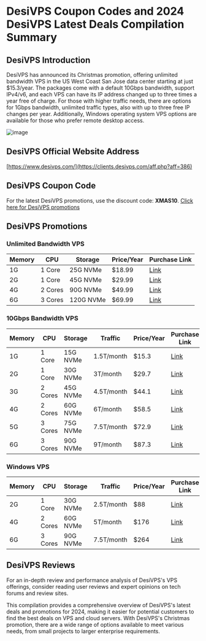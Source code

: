 # DesiVPS Coupon Codes and 2024 DesiVPS Latest Deals Compilation Summary

## DesiVPS Introduction
DesiVPS has announced its Christmas promotion, offering unlimited bandwidth VPS in the US West Coast San Jose data center starting at just $15.3/year. The packages come with a default 10Gbps bandwidth, support IPv4/v6, and each VPS can have its IP address changed up to three times a year free of charge. For those with higher traffic needs, there are options for 1Gbps bandwidth, unlimited traffic types, also with up to three free IP changes per year. Additionally, Windows operating system VPS options are available for those who prefer remote desktop access.

![image](https://github.com/astorgal429/DesiVPS/assets/167679023/76af359a-8d62-499a-abfe-4352086fcc3a)

## DesiVPS Official Website Address
[https://www.desivps.com/](https://clients.desivps.com/aff.php?aff=386)

## DesiVPS Coupon Code
For the latest DesiVPS promotions, use the discount code: **XMAS10**.
[Click here for DesiVPS promotions](https://clients.desivps.com/aff.php?aff=386)

## DesiVPS Promotions

### Unlimited Bandwidth VPS

| Memory | CPU  | Storage | Price/Year | Purchase Link                                                   |
|--------|------|---------|------------|-----------------------------------------------------------------|
| 1G     | 1 Core | 25G NVMe | $18.99     | [Link](https://clients.desivps.com/aff.php?aff=386&pid=183)       |
| 2G     | 1 Core | 45G NVMe | $29.99     | [Link](https://clients.desivps.com/aff.php?aff=386&pid=119)       |
| 4G     | 2 Cores| 90G NVMe | $49.99     | [Link](https://clients.desivps.com/aff.php?aff=386&pid=120)       |
| 6G     | 3 Cores| 120G NVMe| $69.99     | [Link](https://clients.desivps.com/aff.php?aff=386&pid=184)       |

### 10Gbps Bandwidth VPS

| Memory | CPU    | Storage | Traffic | Price/Year | Purchase Link                                                    |
|--------|--------|---------|---------|------------|------------------------------------------------------------------|
| 1G     | 1 Core | 15G NVMe | 1.5T/month | $15.3     | [Link](https://clients.desivps.com/aff.php?aff=386&pid=198)       |
| 2G     | 1 Core | 30G NVMe | 3T/month   | $29.7     | [Link](https://clients.desivps.com/aff.php?aff=386&pid=199)       |
| 3G     | 2 Cores| 45G NVMe | 4.5T/month | $44.1     | [Link](https://clients.desivps.com/aff.php?aff=386&pid=200)       |
| 4G     | 2 Cores| 60G NVMe | 6T/month   | $58.5     | [Link](https://clients.desivps.com/aff.php?aff=386&pid=201)       |
| 5G     | 3 Cores| 75G NVMe | 7.5T/month | $72.9     | [Link](https://clients.desivps.com/aff.php?aff=386&pid=202)       |
| 6G     | 3 Cores| 90G NVMe | 9T/month   | $87.3     | [Link](https://clients.desivps.com/aff.php?aff=386&pid=203)       |

### Windows VPS

| Memory | CPU    | Storage | Traffic  | Price/Year | Purchase Link                                                    |
|--------|--------|---------|----------|------------|------------------------------------------------------------------|
| 2G     | 1 Core | 30G NVMe | 2.5T/month | $88      | [Link](https://clients.desivps.com/aff.php?aff=386&pid=171)       |
| 4G     | 2 Cores| 60G NVMe | 5T/month   | $176     | [Link](https://clients.desivps.com/aff.php?aff=386&pid=172)       |
| 6G     | 3 Cores| 90G NVMe | 7.5T/month | $264     | [Link](https://clients.desivps.com/aff.php?aff=386&pid=200)       |

## DesiVPS Reviews
For an in-depth review and performance analysis of DesiVPS's VPS offerings, consider reading user reviews and expert opinions on tech forums and review sites.

This compilation provides a comprehensive overview of DesiVPS's latest deals and promotions for 2024, making it easier for potential customers to find the best deals on VPS and cloud servers. With DesiVPS's Christmas promotion, there are a wide range of options available to meet various needs, from small projects to larger enterprise requirements.
